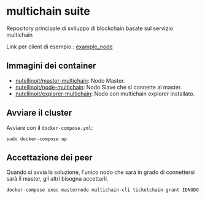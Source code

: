 # multichain suite

Repository principale di sviluppo di blockchain basate sul servizio multichain

Link per client di esempio : [example_node](example_node)


## Immagini dei container

* [nutellinoit/master-multichain](https://hub.docker.com/r/nutellinoit/master-multichain/): Nodo Master.
* [nutellinoit/node-multichain](https://hub.docker.com/r/nutellinoit/node-multichain/): Nodo Slave che si connette al master.
* [nutellinoit/explorer-multichain](https://hub.docker.com/r/nutellinoit/explorer-multichain/): Nodo con multichain explorer installato.

## Avviare il cluster

Avviare con il ```docker-compose.yml```:

```
sudo docker-compose up
```


## Accettazione dei peer

Quando si avvia la soluzione, l'unico nodo che sarà in grado di connettersi sarà il master, gli altri bisogna accettarli.

```bash
docker-compose exec masternode multichain-cli ticketchain grant IDNODO connect,send,receive
```